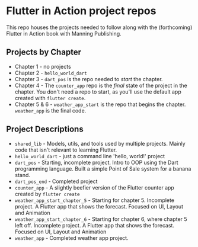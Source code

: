# Flutter in Action project repos

This repo houses the projects needed to follow along with the (forthcoming) Flutter in Action book with Manning Publishing.

## Projects by Chapter
- Chapter 1 - no projects
- Chapter 2 - `hello_world_dart`
- Chapter 3 - `dart_pos` is the repo needed to *start* the chapter.
- Chapter 4 - The `counter_app` repo is the *final* state of the project in the chapter. You don't need a repo to start, as you'll use the default app created with `flutter create`.
- Chapter 5 & 6 - `weather_app_start` is the repo that begins the chapter. `weather_app` is the final code. 

## Project Descriptions
- `shared_lib` - Models, utils, and tools used by multiple projects. Mainly code that isn't relevant to learning Flutter.
- `hello_world_dart` - just a command line 'hello, world!' project
- `dart_pos` - Starting, incomplete project. Intro to OOP using the Dart programming language. Built a simple Point of Sale system for a banana stand.
- `dart_pos_end` - Completed project 
- `counter_app` - A slightly beefier version of the Flutter counter app created by `flutter create`
- `weather_app_start_chapter_5` - Starting for chapter 5. Incomplete project. A Flutter app that shows the forecast. Focused on UI, Layout and Animation
- `weather_app_start_chapter_6` - Starting for chapter 6, where chapter 5 left off. Incomplete project. A Flutter app that shows the forecast. Focused on UI, Layout and Animation
- `weather_app` - Completed weather app project.